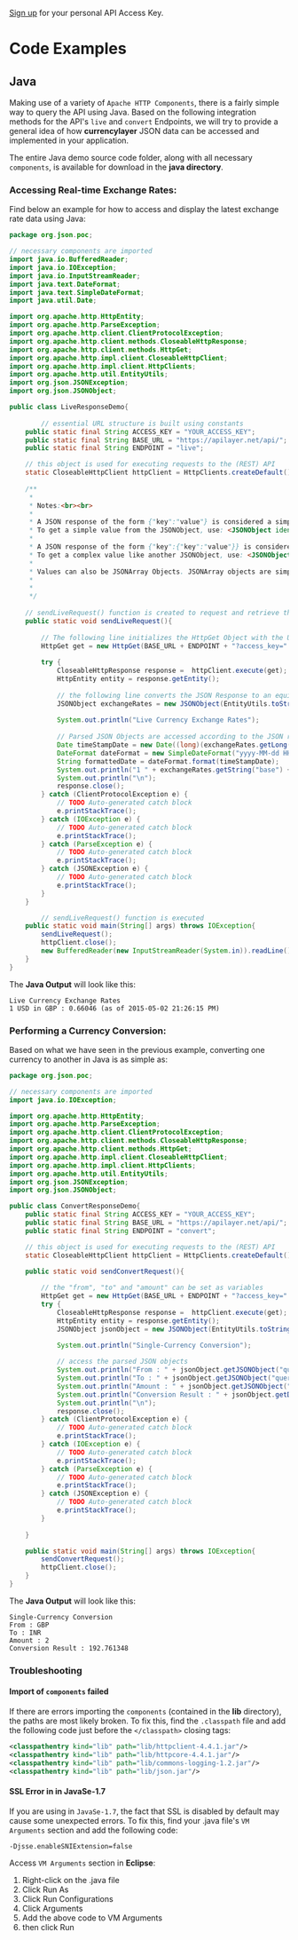 [Sign up](https://currencylayer.com/product) for your personal API Access Key.

# Code Examples

## Java 

Making use of a variety of `Apache HTTP Components`, there is a fairly simple way to query the API using Java. Based on the following integration methods for the API's `live` and `convert` Endpoints, we will try to provide a general idea of how **currencylayer** JSON data can be accessed and implemented in your application.

The entire Java demo source code folder, along with all necessary `components`, is available for download in the **java directory**.

### Accessing Real-time Exchange Rates:

Find below an example for how to access and display the latest exchange rate data using Java:

```java
package org.json.poc;

// necessary components are imported
import java.io.BufferedReader;
import java.io.IOException;
import java.io.InputStreamReader;
import java.text.DateFormat;
import java.text.SimpleDateFormat;
import java.util.Date;

import org.apache.http.HttpEntity;
import org.apache.http.ParseException;
import org.apache.http.client.ClientProtocolException;
import org.apache.http.client.methods.CloseableHttpResponse;
import org.apache.http.client.methods.HttpGet;
import org.apache.http.impl.client.CloseableHttpClient;
import org.apache.http.impl.client.HttpClients;
import org.apache.http.util.EntityUtils;
import org.json.JSONException;
import org.json.JSONObject;

public class LiveResponseDemo{
        
        // essential URL structure is built using constants 
	public static final String ACCESS_KEY = "YOUR_ACCESS_KEY";
	public static final String BASE_URL = "https://apilayer.net/api/";
	public static final String ENDPOINT = "live";

	// this object is used for executing requests to the (REST) API
	static CloseableHttpClient httpClient = HttpClients.createDefault();
	
	/**
	 * 
	 * Notes:<br><br>
	 * 
	 * A JSON response of the form {"key":"value"} is considered a simple Java JSONObject.<br>
	 * To get a simple value from the JSONObject, use: <JSONObject identifier>.get<Type>("key");<br>
	 * 
	 * A JSON response of the form {"key":{"key":"value"}} is considered a complex Java JSONObject.<br>
	 * To get a complex value like another JSONObject, use: <JSONObject identifier>.getJSONObject("key")
	 * 
	 * Values can also be JSONArray Objects. JSONArray objects are simple, consisting of multiple JSONObject Objects.
	 * 
	 * 
	 */
	
	// sendLiveRequest() function is created to request and retrieve the data
	public static void sendLiveRequest(){
		
		// The following line initializes the HttpGet Object with the URL in order to send a request
		HttpGet get = new HttpGet(BASE_URL + ENDPOINT + "?access_key=" + ACCESS_KEY);
		
		try {
			CloseableHttpResponse response =  httpClient.execute(get);
			HttpEntity entity = response.getEntity();
			
			// the following line converts the JSON Response to an equivalent Java Object
			JSONObject exchangeRates = new JSONObject(EntityUtils.toString(entity));
			
			System.out.println("Live Currency Exchange Rates");
			
			// Parsed JSON Objects are accessed according to the JSON resonse's hierarchy, output strings are built
			Date timeStampDate = new Date((long)(exchangeRates.getLong("timestamp")*1000)); 
			DateFormat dateFormat = new SimpleDateFormat("yyyy-MM-dd HH:mm:ss a");
			String formattedDate = dateFormat.format(timeStampDate);
			System.out.println("1 " + exchangeRates.getString("base") + " in GBP : " + exchangeRates.getJSONObject("rates").getDouble("GBP") + " (as of " + formattedDate + ")");
			System.out.println("\n");
			response.close();
		} catch (ClientProtocolException e) {
			// TODO Auto-generated catch block
			e.printStackTrace();
		} catch (IOException e) {
			// TODO Auto-generated catch block
			e.printStackTrace();
		} catch (ParseException e) {
			// TODO Auto-generated catch block
			e.printStackTrace();
		} catch (JSONException e) {
			// TODO Auto-generated catch block
			e.printStackTrace();
		}
	}

        // sendLiveRequest() function is executed
	public static void main(String[] args) throws IOException{
		sendLiveRequest();
		httpClient.close();
		new BufferedReader(new InputStreamReader(System.in)).readLine();
	}
}
```

The **Java Output** will look like this:

```
Live Currency Exchange Rates
1 USD in GBP : 0.66046 (as of 2015-05-02 21:26:15 PM)
```

### Performing a Currency Conversion:

Based on what we have seen in the previous example, converting one currency to another in Java is as simple as:

```java
package org.json.poc;

// necessary components are imported
import java.io.IOException;

import org.apache.http.HttpEntity;
import org.apache.http.ParseException;
import org.apache.http.client.ClientProtocolException;
import org.apache.http.client.methods.CloseableHttpResponse;
import org.apache.http.client.methods.HttpGet;
import org.apache.http.impl.client.CloseableHttpClient;
import org.apache.http.impl.client.HttpClients;
import org.apache.http.util.EntityUtils;
import org.json.JSONException;
import org.json.JSONObject;

public class ConvertResponseDemo{
	public static final String ACCESS_KEY = "YOUR_ACCESS_KEY";
	public static final String BASE_URL = "https://apilayer.net/api/";
	public static final String ENDPOINT = "convert";

	// this object is used for executing requests to the (REST) API
	static CloseableHttpClient httpClient = HttpClients.createDefault();
	
	public static void sendConvertRequest(){

		// the "from", "to" and "amount" can be set as variables
		HttpGet get = new HttpGet(BASE_URL + ENDPOINT + "?access_key=" + ACCESS_KEY + "&from=GBP&to=INR&amount=2");
		try {
			CloseableHttpResponse response =  httpClient.execute(get);
			HttpEntity entity = response.getEntity();
			JSONObject jsonObject = new JSONObject(EntityUtils.toString(entity));
			
			System.out.println("Single-Currency Conversion");

			// access the parsed JSON objects
			System.out.println("From : " + jsonObject.getJSONObject("query").getString("from"));
			System.out.println("To : " + jsonObject.getJSONObject("query").getString("to"));
			System.out.println("Amount : " + jsonObject.getJSONObject("query").getLong("amount"));
			System.out.println("Conversion Result : " + jsonObject.getDouble("result"));
			System.out.println("\n");
			response.close();
		} catch (ClientProtocolException e) {
			// TODO Auto-generated catch block
			e.printStackTrace();
		} catch (IOException e) {
			// TODO Auto-generated catch block
			e.printStackTrace();
		} catch (ParseException e) {
			// TODO Auto-generated catch block
			e.printStackTrace();
		} catch (JSONException e) {
			// TODO Auto-generated catch block
			e.printStackTrace();
		}
	
	}

	public static void main(String[] args) throws IOException{
		sendConvertRequest();
		httpClient.close();
	}
}
```

The **Java Output** will look like this:

```
Single-Currency Conversion
From : GBP
To : INR
Amount : 2
Conversion Result : 192.761348
```




### Troubleshooting

#### Import of `components` failed

If there are errors importing the `components` (contained in the **lib** directory), the paths are most likely broken. To fix this, find the `.classpath` file and add the following code just before the `</classpath>` closing tags:

```xml
<classpathentry kind="lib" path="lib/httpclient-4.4.1.jar"/> 
<classpathentry kind="lib" path="lib/httpcore-4.4.1.jar"/> 
<classpathentry kind="lib" path="lib/commons-logging-1.2.jar"/> 
<classpathentry kind="lib" path="lib/json.jar"/>
```

#### SSL Error in in JavaSe-1.7 

If you are using in `JavaSe-1.7`, the fact that SSL is disabled by default may cause some unexpected errors. To fix this, find your .java file's `VM Arguments` section and add the following code:

```
-Djsse.enableSNIExtension=false
```

Access `VM Arguments` section in **Eclipse**:

1. Right-click on the .java file
2. Click Run As
3. Click Run Configurations
4. Click Arguments 
5. Add the above code to VM Arguments
6. then click Run


